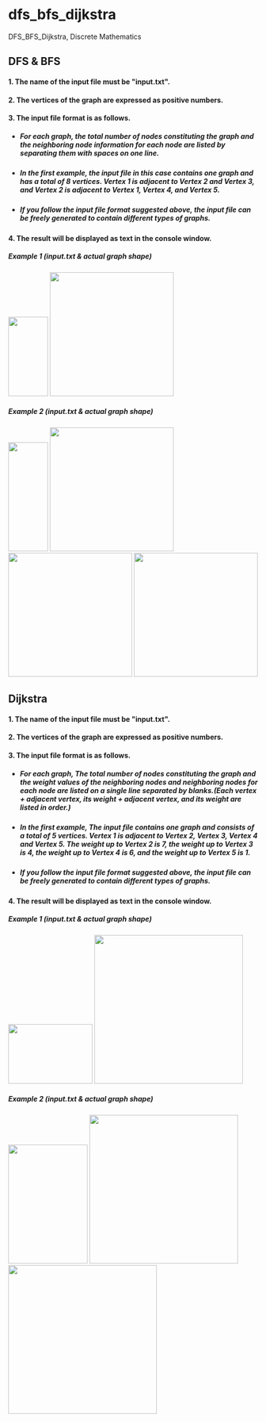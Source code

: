 dfs_bfs_dijkstra
=================
DFS_BFS_Dijkstra, Discrete Mathematics

DFS & BFS
---------
#### 1. The name of the input file must be "input.txt".
#### 2. The vertices of the graph are expressed as positive numbers.
#### 3. The input file format is as follows.
+ ##### For each graph, the total number of nodes constituting the graph and the neighboring node information for each node are listed by separating them with spaces on one line.
+ ##### In the first example, the input file in this case contains one graph and has a total of 8 vertices. Vertex 1 is adjacent to Vertex 2 and Vertex 3, and Vertex 2 is adjacent to Vertex 1, Vertex 4, and Vertex 5.
+ ##### If you follow the input file format suggested above, the input file can be freely generated to contain different types of graphs.
#### 4. The result will be displayed as text in the console window.           
         
##### Example 1 (input.txt & actual graph shape)       
<img src="https://user-images.githubusercontent.com/55343262/93664192-0abf9980-faa8-11ea-8e46-cc41b4637faa.png" width="80px" height="160px" />
<img src="https://user-images.githubusercontent.com/55343262/93663909-0d20f400-faa6-11ea-87ee-4c7345f252cd.png" width="250px" height="250px" />                       
        
##### Example 2 (input.txt & actual graph shape)          
<img src="https://user-images.githubusercontent.com/55343262/93664196-13b06b00-faa8-11ea-9c15-0b934388739d.png" width="80px" height="220px" />   
<img src="https://user-images.githubusercontent.com/55343262/93663913-10b47b00-faa6-11ea-8df0-6b1ee61b4d58.png" width="250px" height="250px" />        
<img src="https://user-images.githubusercontent.com/55343262/93663915-127e3e80-faa6-11ea-90ae-e826b396e10c.png" width="250px" height="250px" />
<img src="https://user-images.githubusercontent.com/55343262/93663918-14480200-faa6-11ea-8668-4258863a9770.png" width="250px" height="250px" />                      
       
    
Dijkstra
---------
#### 1. The name of the input file must be "input.txt".
#### 2. The vertices of the graph are expressed as positive numbers.
#### 3. The input file format is as follows.
+ ##### For each graph, The total number of nodes constituting the graph and the weight values of the neighboring nodes and neighboring nodes for each node are listed on a single line separated by blanks.(Each vertex + adjacent vertex, its weight + adjacent vertex, and its weight are listed in order.)
+ ##### In the first example, The input file contains one graph and consists of a total of 5 vertices. Vertex 1 is adjacent to Vertex 2, Vertex 3, Vertex 4 and Vertex 5. The weight up to Vertex 2 is 7, the weight up to Vertex 3 is 4, the weight up to Vertex 4 is 6, and the weight up to Vertex 5 is 1.
+ ##### If you follow the input file format suggested above, the input file can be freely generated to contain different types of graphs.
#### 4. The result will be displayed as text in the console window.           

##### Example 1 (input.txt & actual graph shape) 
<img src="https://user-images.githubusercontent.com/55343262/93664371-4e66d300-faa9-11ea-9feb-727adb41a055.png" width="170px" height="120px" />         
<img src="https://user-images.githubusercontent.com/55343262/93664391-8d952400-faa9-11ea-8111-fbe891126a29.png" width="300px" height="300px" />    
        
##### Example 2 (input.txt & actual graph shape)          
<img src="https://user-images.githubusercontent.com/55343262/93664379-5cb4ef00-faa9-11ea-8ea7-b20bd785338a.png" width="160px" height="240px" />         
<img src="https://user-images.githubusercontent.com/55343262/93664392-8e2dba80-faa9-11ea-9cea-dc54d7347be6.png" width="300px" height="300px" />        
<img src="https://user-images.githubusercontent.com/55343262/93664393-8ec65100-faa9-11ea-8bea-2b5e9ba2efa4.png" width="300px" height="300px" />        

